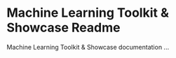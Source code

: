 # Machine Learning Toolkit & Showcase Readme
Machine Learning Toolkit &amp; Showcase documentation ...
